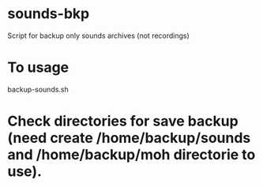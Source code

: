 # sounds-bkp
Script for backup only sounds archives (not recordings)

# To usage
backup-sounds.sh

# Check directories for save backup (need create /home/backup/sounds and /home/backup/moh directorie to use).
